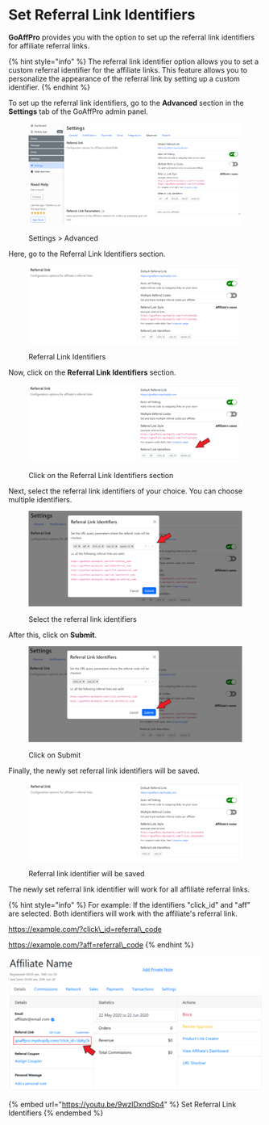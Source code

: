 # Set Referral Link Identifiers

**GoAffPro** provides you with the option to set up the referral link identifiers for affiliate referral links.

{% hint style="info" %}
The referral link identifier option allows you to set a custom referral identifier for the affiliate links. This feature allows you to personalize the appearance of the referral link by setting up a custom identifier.
{% endhint %}

To set up the referral link identifiers, go to the **Advanced** section in the **Settings** tab of the GoAffPro admin panel.

<figure><img src="../../../.gitbook/assets/image (25).png" alt=""><figcaption><p>Settings > Advanced</p></figcaption></figure>

Here, go to the Referral Link Identifiers section.

<figure><img src="../../../.gitbook/assets/image (26).png" alt=""><figcaption><p>Referral Link Identifiers</p></figcaption></figure>

Now, click on the **Referral Link Identifiers** section.

<figure><img src="../../../.gitbook/assets/Screenshot 2024-09-30 1233441.png" alt=""><figcaption><p>Click on the Referral Link Identifiers section</p></figcaption></figure>

Next, select the referral link identifiers of your choice. You can choose multiple identifiers.

<figure><img src="../../../.gitbook/assets/Screenshot 2024-09-30 123532.png" alt=""><figcaption><p>Select the referral link identifiers</p></figcaption></figure>

After this, click on **Submit**.

<figure><img src="../../../.gitbook/assets/Screenshot 2024-09-30 123557.png" alt=""><figcaption><p>Click on Submit</p></figcaption></figure>

Finally, the newly set referral link identifiers will be saved.&#x20;



<figure><img src="../../../.gitbook/assets/image (28).png" alt=""><figcaption><p>Referral link identifier will be saved</p></figcaption></figure>

The newly set referral link identifier will work for all affiliate referral links.

{% hint style="info" %}
For example: If the identifiers "click\_id" and "aff" are selected. Both identifiers will work with the affiliate's referral link.

https://example.com/?click\_id=referral\_code

https://example.com/?aff=referral\_code
{% endhint %}

![](<../../../.gitbook/assets/Annotation 2020-06-22 135128 (1).png>)

{% embed url="https://youtu.be/9wzlDxndSp4" %}
Set Referral Link Identifiers
{% endembed %}
